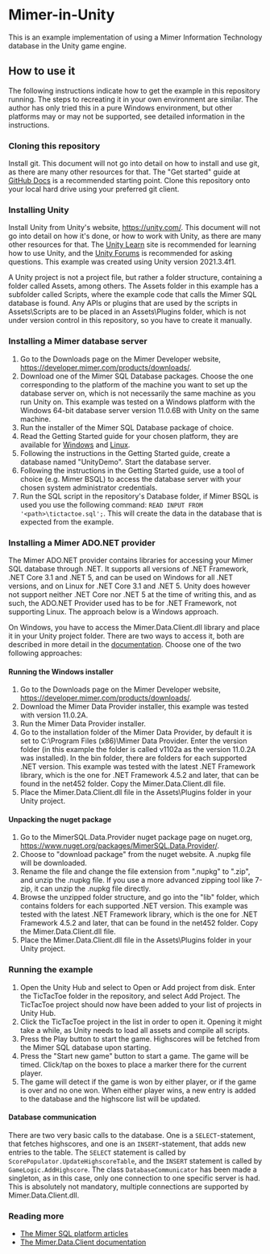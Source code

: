 # Mimer-in-Unity
This is an example implementation of using a Mimer Information Technology database in the Unity game engine.

## How to use it
The following instructions indicate how to get the example in this repository running. The steps to recreating it in your own environment are similar. The author has only tried this in a pure Windows environment, but other platforms may or may not be supported, see detailed information in the instructions.

### Cloning this repository
Install git. This document will not go into detail on how to install and use git, as there are many other resources for that. The "Get started" guide at [GitHub Docs](https://docs.github.com/en/get-started) is a recommended starting point. Clone this repository onto your local hard drive using your preferred git client.

### Installing Unity
Install Unity from Unity's website, https://unity.com/. This document will not go into detail on how it's done, or how to work with Unity, as there are many other resources for that. The [Unity Learn](https://unity.com/learn) site is recommended for learning how to use Unity, and the [Unity Forums](https://forum.unity.com/) is recommended for asking questions. This example was created using Unity version 2021.3.4f1.

A Unity project is not a project file, but rather a folder structure, containing a folder called Assets, among others. The Assets folder in this example has a subfolder called Scripts, where the example code that calls the Mimer SQL database is found. Any APIs or plugins that are used by the scripts in Assets\Scripts are to be placed in an Assets\Plugins folder, which is not under version control in this repository, so you have to create it manually.

### Installing a Mimer database server
1. Go to the Downloads page on the Mimer Developer website, https://developer.mimer.com/products/downloads/.
2. Download one of the Mimer SQL Database packages. Choose the one corresponding to the platform of the machine you want to set up the database server on, which is not necessarily the same machine as you run Unity on. This example was tested on a Windows platform with the Windows 64-bit database server version 11.0.6B with Unity on the same machine.
3. Run the installer of the Mimer SQL Database package of choice.
4. Read the Getting Started guide for your chosen platform, they are available for [Windows](https://docs.mimer.com/MimerOnWindows/latest_mimerwin.html "Mimer SQL - Getting Started on Windows") and [Linux](https://docs.mimer.com/MimerOnLinux/latest_mimerlinux.html "Mimer SQL - Getting Started on Linux").
5. Following the instructions in the Getting Started guide, create a database named "UnityDemo". Start the database server.
6. Following the instructions in the Getting Started guide, use a tool of choice (e.g. Mimer BSQL) to access the database server with your chosen system administrator credentials.
7. Run the SQL script in the repository's Database folder, if Mimer BSQL is used you use the following command: `READ INPUT FROM '<path>\tictactoe.sql';`. This will create the data in the database that is expected from the example.

### Installing a Mimer ADO.NET provider
The Mimer ADO.NET provider contains libraries for accessing your Mimer SQL database through .NET. It supports all versions of .NET Framework, .NET Core 3.1 and .NET 5, and can be used on Windows for all .NET versions, and on Linux for .NET Core 3.1 and .NET 5. Unity does however not support neither .NET Core nor .NET 5 at the time of writing this, and as such, the ADO.NET Provider used has to be for .NET Framework, not supporting Linux. The approach below is a Windows approach.

On Windows, you have to access the Mimer.Data.Client.dll library and place it in your Unity project folder. There are two ways to access it, both are described in more detail in the [documentation](https://docs.mimer.com/MimerNetDataProvider/latest_mimerdataprovider.html/#Installaion.html "Installing the Mimer SQL Data Provider"). Choose one of the two following approaches:

#### Running the Windows installer
1. Go to the Downloads page on the Mimer Developer website, https://developer.mimer.com/products/downloads/.
2. Download the Mimer Data Provider installer, this example was tested with version 11.0.2A.
3. Run the Mimer Data Provider installer.
4. Go to the installation folder of the Mimer Data Provider, by default it is set to C:\Program Files (x86)\Mimer Data Provider. Enter the version folder (in this example the folder is called v1102a as the version 11.0.2A was installed). In the bin folder, there are folders for each supported .NET version. This example was tested with the latest .NET Framework library, which is the one for .NET Framework 4.5.2 and later, that can be found in the net452 folder. Copy the Mimer.Data.Client.dll file.
5. Place the Mimer.Data.Client.dll file in the Assets\Plugins folder in your Unity project.

#### Unpacking the nuget package
1. Go to the MimerSQL.Data.Provider nuget package page on nuget.org, https://www.nuget.org/packages/MimerSQL.Data.Provider/.
2. Choose to "download package" from the nuget website. A .nupkg file will be downloaded.
3. Rename the file and change the file extension from ".nupkg" to ".zip", and unzip the .nupkg file. If you use a more advanced zipping tool like 7-zip, it can unzip the .nupkg file directly.
4. Browse the unzipped folder structure, and go into the "lib" folder, which contains folders for each supported .NET version. This example was tested with the latest .NET Framework library, which is the one for .NET Framework 4.5.2 and later, that can be found in the net452 folder. Copy the Mimer.Data.Client.dll file.
5. Place the Mimer.Data.Client.dll file in the Assets\Plugins folder in your Unity project.

### Running the example
1. Open the Unity Hub and select to Open or Add project from disk. Enter the TicTacToe folder in the repository, and select Add Project. The TicTacToe project should now have been added to your list of projects in Unity Hub.
2. Click the TicTacToe project in the list in order to open it. Opening it might take a while, as Unity needs to load all assets and compile all scripts.
3. Press the Play button to start the game. Highscores will be fetched from the Mimer SQL database upon starting.
4. Press the "Start new game" button to start a game. The game will be timed. Click/tap on the boxes to place a marker there for the current player.
5. The game will detect if the game is won by either player, or if the game is over and no one won. When either player wins, a new entry is added to the database and the highscore list will be updated.

#### Database communication
There are two very basic calls to the database. One is a `SELECT`-statement, that fetches highscores, and one is an `INSERT`-statement, that adds new entries to the table. The `SELECT` statement is called by `ScorePopulator.UpdateHighscoreTable`, and the `INSERT` statement is called by `GameLogic.AddHighscore`.
The class `DatabaseCommunicator` has been made a singleton, as in this case, only one connection to one specific server is had. This is absolutely not mandatory, multiple connections are supported by Mimer.Data.Client.dll.

### Reading more
* [The Mimer SQL platform articles](https://developer.mimer.com/products/platform-articles/)
* [The Mimer.Data.Client documentation](https://docs.mimer.com/MimerNetDataProvider/latest_mimerdataprovider.html/#Mimer.Data.Client~Mimer.Data.Client_namespace.html)
